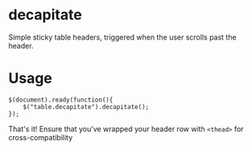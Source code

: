 decapitate
==========

Simple sticky table headers, triggered when the user scrolls past the header.

Usage
=====
    $(document).ready(function(){
        $("table.decapitate").decapitate();
    });

That's it! Ensure that you've wrapped your header row with `<thead>` for cross-compatibility
